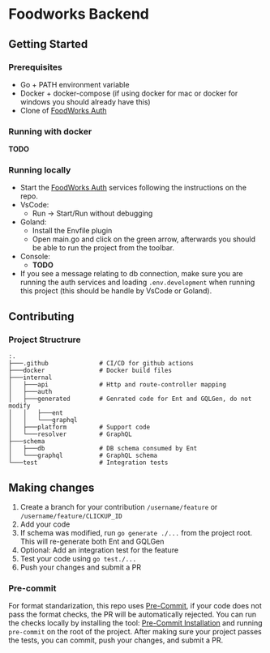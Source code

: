 # Foodworks Backend
## Getting Started
### Prerequisites
 - Go + PATH environment variable
 - Docker + docker-compose (if using docker for mac or docker for windows you should already have this)
 - Clone of [FoodWorks Auth](https://github.com/FoodWorks-PI/foodworks-auth)
### Running with docker
**TODO**
### Running locally
- Start the [FoodWorks Auth](https://github.com/FoodWorks-PI/foodworks-auth) services following the instructions on the repo.
- VsCode:
    -  Run -> Start/Run without debugging
- Goland:
    - Install the Envfile plugin
    - Open main.go and click on the green arrow, afterwards you should be able to run the project from the toolbar.
- Console:
    - **TODO**
- If you see a message relating to db connection, make sure you are running the auth services and loading `.env.development` when running this project (this should be handle by VsCode or Goland).
## Contributing
### Project Structrure
```
:.
├───.github              # CI/CD for github actions
├───docker               # Docker build files
├───internal
│   ├───api              # Http and route-controller mapping
│   ├───auth
│   ├───generated        # Genrated code for Ent and GQLGen, do not modify
│   │   ├───ent
│   │   └───graphql
│   ├───platform         # Support code
│   └───resolver         # GraphQL
├───schema
│   ├───db               # DB schema consumed by Ent
│   └───graphql          # GraphQL schema
└───test                 # Integration tests
```
## Making changes
 1. Create a branch for your contribution `/username/feature` or `/username/feature/CLICKUP_ID`
 1. Add your code
 1. If schema was modified, run `go generate ./...` from the project root. This will re-generate both Ent and GQLGen
 1. Optional: Add an integration test for the feature
 1. Test your code using `go test./...`
 1. Push your changes and submit a PR
### Pre-commit
For format standarization, this repo uses [Pre-Commit](https://pre-commit.com/#installation), if your code does not pass the format checks, the PR will be automatically rejected.
You can run the checks locally by installing the tool: [Pre-Commit Installation](https://pre-commit.com/#installation) and running `pre-commit` on the root of the project. After making sure your project passes the tests, you can commit, push your changes, and submit a PR.

